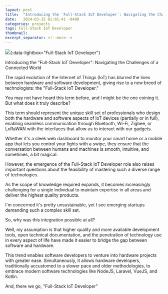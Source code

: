 ```yaml
---
layout: post
title:  "Introducing the `Full-Stack IoT Developer`: Navigating the Challenges of a Connected World"
date:   2024-03-15 01:01:41 -0400
categories: projects
tags: Full-Stack IoT Developer
thumbnail:
excerpt_separator: <!--more-->
---
```


[![](/assets/images/projects/Full-Stack-IOT-Developer/full-stack-iot-developer.png)](/assets/images/projects/Full-Stack-IOT-Developer/full-stack-iot-developer.png){:data-lightbox="Full-Stack IoT Developer"}

Introducing the "Full-Stack IoT Developer": Navigating the Challenges of a Connected World

The rapid evolution of the Internet of Things (IoT) has blurred the lines between hardware and software development, giving rise to a new breed of technologists: the "Full-Stack IoT Developer."

You may not have heard this term before, and I might be the one coining it.
But what does it truly describe?

This term should represent the unique skill set of professionals who design both the hardware and software aspects of IoT devices (partially or in full), enabling seamless communication through Bluetooth, Wi-Fi, Zigbee, or LoRaWAN with the interfaces that allow us to interact with our gadgets.

Whether it's a sleek web dashboard to monitor your smart home or a mobile app that lets you control your lights with a swipe, they ensure that the conversation between humans and machines is smooth, intuitive, and sometimes, a bit magical.

However, the emergence of the Full-Stack IoT Developer role also raises important questions about the feasibility of mastering such a diverse range of technologies.

As the scope of knowledge required expands, it becomes increasingly challenging for a single individual to maintain expertise in all areas and deliver the highest quality products.

I'm concerned it's pretty unsustainable, yet I see emerging startups demanding such a complex skill set.

So, why was this integration possible at all?

Well, my assumption is that higher quality and more available development tools, open technical documentation, and the penetration of technology use in every aspect of life have made it easier to bridge the gap between software and hardware.

This trend enables software developers to venture into hardware projects with greater ease. Simultaneously, it allows hardware developers, traditionally accustomed to a slower pace and older methodologies, to embrace modern software technologies like NodeJS, Laravel, VueJS, and Kotlin.

And, there we go, "Full-Stack IoT Developer"